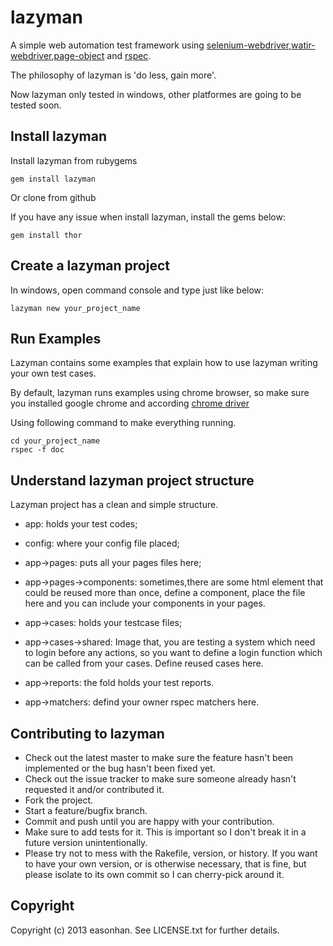 lazyman
=====================

A simple web automation test framework using [selenium-webdriver](http://docs.seleniumhq.org/projects/webdriver/),[watir-webdriver](https://github.com/watir/watir-webdriver),[page-object](https://github.com/cheezy/page-object) and [rspec](https://github.com/rspec/rspec). 

The philosophy of lazyman is 'do less, gain more'.

Now lazyman only tested in windows, other platformes are going to be tested soon.

Install lazyman
---------------
Install lazyman from rubygems

	gem install lazyman

Or clone from github

If you have any issue when install lazyman, install the gems below:
	
	gem install thor


Create a lazyman project 
------------------------
In windows, open command console and type just like below:

	lazyman new your_project_name	
		
Run Examples
------------

Lazyman contains some examples that explain how to use lazyman writing your own test cases.

By default, lazyman runs examples using chrome browser, so make sure you installed google chrome and according [chrome driver](http://code.google.com/p/chromedriver/downloads/list)

Using following command to make everything running.

	cd your_project_name
	rspec -f doc

Understand lazyman project structure
------------------------------------

Lazyman project has a clean and simple structure. 

* app: holds your test codes;
* config: where your config file placed;

* app->pages: puts all your pages files here;
* app->pages->components: sometimes,there are some html element that could be reused more than once, define a component, place the file here and you can include your components in your pages.

* app->cases: holds your testcase files;
* app->cases->shared: Image that, you are testing a system which need to login before any actions, so you want to define a login function which can be called from your cases. Define reused cases here.

* app->reports: the fold holds your test reports.

* app->matchers: defind your owner rspec matchers here.


Contributing to lazyman
-----------------------
 
* Check out the latest master to make sure the feature hasn't been implemented or the bug hasn't been fixed yet.
* Check out the issue tracker to make sure someone already hasn't requested it and/or contributed it.
* Fork the project.
* Start a feature/bugfix branch.
* Commit and push until you are happy with your contribution.
* Make sure to add tests for it. This is important so I don't break it in a future version unintentionally.
* Please try not to mess with the Rakefile, version, or history. If you want to have your own version, or is otherwise necessary, that is fine, but please isolate to its own commit so I can cherry-pick around it.

Copyright
---------

Copyright (c) 2013 easonhan. See LICENSE.txt for
further details.

